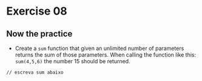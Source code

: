 # Exercise 08

## Now the practice

- Create a `sum` function that given an unlimited number of parameters returns the sum of those parameters. When calling the function like this: `sum(4,5,6)` the number 15 should be returned.

```
// escreva sum abaixo
```